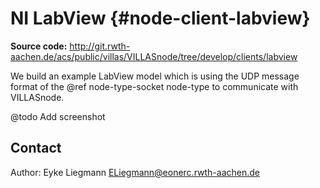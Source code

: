 # NI LabView {#node-client-labview}

**Source code:** <http://git.rwth-aachen.de/acs/public/villas/VILLASnode/tree/develop/clients/labview>

We build an example LabView model which is using the UDP message format of the @ref node-type-socket node-type to communicate with VILLASnode.

@todo Add screenshot

## Contact

Author: Eyke Liegmann <ELiegmann@eonerc.rwth-aachen.de>